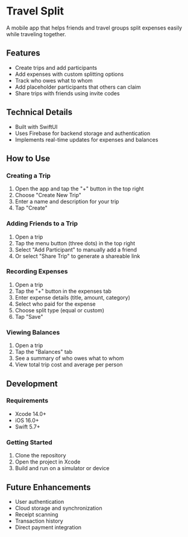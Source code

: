 # Travel Split

A mobile app that helps friends and travel groups split expenses easily while traveling together.

## Features

- Create trips and add participants
- Add expenses with custom splitting options
- Track who owes what to whom
- Add placeholder participants that others can claim
- Share trips with friends using invite codes

## Technical Details

- Built with SwiftUI
- Uses Firebase for backend storage and authentication
- Implements real-time updates for expenses and balances

## How to Use

### Creating a Trip

1. Open the app and tap the "+" button in the top right
2. Choose "Create New Trip"
3. Enter a name and description for your trip
4. Tap "Create"

### Adding Friends to a Trip

1. Open a trip
2. Tap the menu button (three dots) in the top right
3. Select "Add Participant" to manually add a friend
4. Or select "Share Trip" to generate a shareable link

### Recording Expenses

1. Open a trip
2. Tap the "+" button in the expenses tab
3. Enter expense details (title, amount, category)
4. Select who paid for the expense
5. Choose split type (equal or custom)
6. Tap "Save"

### Viewing Balances

1. Open a trip
2. Tap the "Balances" tab
3. See a summary of who owes what to whom
4. View total trip cost and average per person

## Development

### Requirements

- Xcode 14.0+
- iOS 16.0+
- Swift 5.7+

### Getting Started

1. Clone the repository
2. Open the project in Xcode
3. Build and run on a simulator or device

## Future Enhancements

- User authentication
- Cloud storage and synchronization
- Receipt scanning
- Transaction history
- Direct payment integration 
